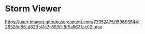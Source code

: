 # Storm Viewer

https://user-images.githubusercontent.com/73952475/169696844-28528d86-d823-41c7-8930-5f9a5631ac02.mov

